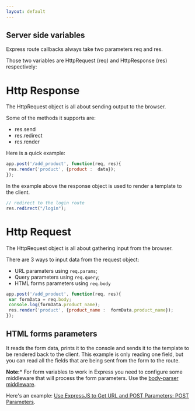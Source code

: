 ```yaml
---
layout: default
---
```


## Server side variables

Express route callbacks always take two parameters req and res.

Those two variables are HttpRequest (req) and HttpResponse (res) respectively:

# Http Response

The HttpRequest object is all about sending output to the browser.

Some of the methods it supports are:

* res.send
* res.redirect
* res.render

Here is a quick example:

```javascript
app.post('/add_product', function(req, res){
 res.render('product', {product :  data});
});
```

In the example above the response object is used to render a template to the client.

```javascript
// redirect to the login route
res.redirect("/login");
```

# Http Request

The HttpRequest object is all about gathering input from the browser.

There are 3 ways to input data from the request object:

* URL paramaters using `req.params`;
* Query parameters using `req.query`;
* HTML forms parameters using `req.body`


```javascript
app.post('/add_product', function(req, res){
 var formData = req.body;
 console.log(formData.product_name);
 res.render('product', {product_name :  formData.product_name});
});
```

## HTML forms parameters

It reads the form data, prints it to the console and sends it to the template to be rendered back to the client.
This example is only reading one field, but you can read all the fields that are being sent from the form to the route.

**Note:*** For form variables to work in Express you need to configure some middleware that will process the form parameters. Use the [body-parser middleware](https://www.npmjs.com/package/body-parser).

Here's an example: [Use ExpressJS to Get URL and POST Parameters: POST Parameters](https://scotch.io/tutorials/use-expressjs-to-get-url-and-post-parameters#post-parameters).
